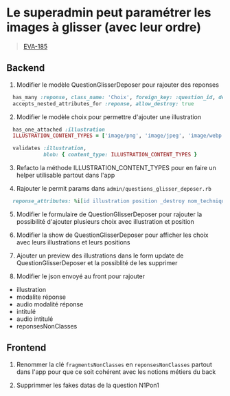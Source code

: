 <!-- 📄 Standard : https://www.notion.so/captive/Le-cadrage-technique-dbb611e45f114737a6b14745caa584e9?pvs=4 -->
# Le superadmin peut paramétrer les images à glisser (avec leur ordre)

> [EVA-185](https://captive-team.atlassian.net/browse/EVA-185)

## Backend

1. Modifier le modèle QuestionGlisserDeposer pour rajouter des reponses
```ruby
  has_many :reponse, class_name: 'Choix', foreign_key: :question_id, dependent: :destroy
  accepts_nested_attributes_for :reponse, allow_destroy: true
```

2. Modifier le modèle choix pour permettre d'ajouter une illustration
```ruby
  has_one_attached :illustration
  ILLUSTRATION_CONTENT_TYPES = ['image/png', 'image/jpeg', 'image/webp'].freeze

  validates :illustration,
            blob: { content_type: ILLUSTRATION_CONTENT_TYPES }
```

3. Refacto la méthode ILLUSTRATION_CONTENT_TYPES pour en faire un helper utilisable partout dans l'app

4. Rajouter le permit params dans `admin/questions_glisser_deposer.rb`
```ruby
  reponse_attributes: %i[id illustration position _destroy nom_technique]
```

5. Modifier le formulaire de QuestionGlisserDeposer pour rajouter la possibilité d'ajouter plusieurs choix avec illustration et position

6. Modifier la show de QuestionGlisserDeposer pour afficher les choix avec leurs illustrations et leurs positions

7. Ajouter un preview des illustrations dans le form update de QuestionGlisserDeposer et la possiblité de les supprimer

8. Modifier le json envoyé au front pour rajouter
- illustration
- modalite réponse
- audio modalité réponse
- intitulé
- audio intitulé
- reponsesNonClasses

## Frontend

1. Renommer la clé `fragmentsNonClasses` en `reponsesNonClasses` partout dans l'app pour que ce soit cohérent avec les notions métiers du back

2. Supprimmer les fakes datas de la question N1Pon1

